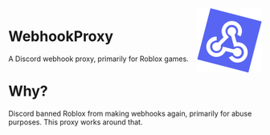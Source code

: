 <img src="/public/img/logo.svg" width="128" align="right">

# WebhookProxy
A Discord webhook proxy, primarily for Roblox games.

# Why?
Discord banned Roblox from making webhooks again, primarily for abuse purposes. This proxy works around that.
